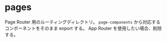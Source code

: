 # pages

Page Router 用のルーティングディレクトリ。
`page-components` から対応するコンポーネントをそのまま export する。
App Router を使用したい場合、削除する。
